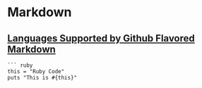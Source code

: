 # Markdown
## [Languages Supported by Github Flavored Markdown](http://www.rubycoloredglasses.com/2013/04/languages-supported-by-github-flavored-markdown/)
```
``` ruby
this = "Ruby Code"
puts "This is #{this}"
```
